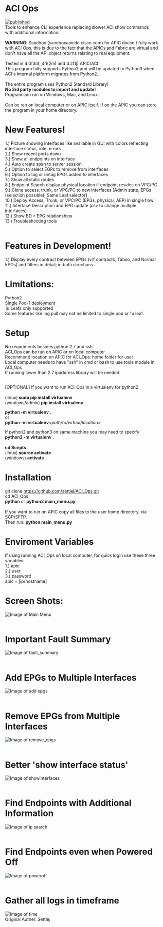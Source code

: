 # ACI Ops
[![published](https://static.production.devnetcloud.com/codeexchange/assets/images/devnet-published.svg)](https://developer.cisco.com/codeexchange/github/repo/settlej/ACI_Ops)</br>
Tools to enhance CLI experience replacing slower ACI show commands with additional information.</br></br>
<strong>WARNING</strong>: Sandbox (sandboxapicdc.cisco.com) for APIC doesn't fully work with ACI Ops, this is due to the fact that the APICs and Fabric are virtual and don't have all the API object returns relating to real equipment.</br></br>
Tested in 4.0(3d), 4.1(2m) and 4.2(1j) APIC/ACI</br>
This program fully supports Python2 and will be updated to Python3 when ACI's internal platform migrates from Python2.</br></br>
The entire program uses Python2 Standard Library!  </br><b>No 3rd party modules to import and update!</b></br>
Program can run on Windows, Mac, and Linux.</br></br>
Can be ran on local computer or on APIC itself.  If on the APIC you can store the program in your home directory.</br>
# New Features!
1.) Picture showing interfaces like available in GUI with colors reflecting interface status, role, errors</br>
2.) Show recent ports down</br>
3.) Show all endpoints on interface</br>
4.) Auto create span to server session</br>
5.) Option to select EGPs to remove from interfaces</br>
6.) Option to tag or untag EPGs added to interfaces</br>
7.) Show all static routes </br>
8.) Endpoint Search display physical location if endpoint resides on VPC/PC</br>
9.) Clone access, trunk, or VPC/PC to new interfaces [Admin state, EPGs (selection possible), Same Leaf selector]</br>
10.) Deploy Access, Trunk, or VPC/PC (EPGs, physical, AEP) in single flow</br>
11.) Interface Description and EPG update (csv to change multiple interfaces)</br>
12.) Show BD > EPG relationships</br>
13.) Troubleshooting tools</br>
 </br>
# Features in Development!
1.) Display every contract between EPGs (vrf contracts, Taboo, and Normal EPGs) and filters in detail; in both directions</br>

# Limitations:
 Python2 </br>
 Single Pod-1 deployment</br>
 1u Leafs only supported </br>
 Some features like log pull may not be limited to single pod or 1u leaf.

# Setup
 No requriments besides python 2.7 and ssh</br>
 ACI_Ops can be run on APIC or on local computer<br>
 Recommend location on APIC for ACI_Ops: home folder for user<br>
 Local computer needs to have "ssh" in cmd or bash to use tools module in ACI_Ops</br>
 If running lower than 2.7 ipaddress library will be needed</br>
</br>

 [OPTIONAL] If you want to run ACI_Ops in a virtualenv for python2.</br>
</br>
 (linux) <strong>sudo pip install virtualenv</strong></br>
 (windows/admin) <strong>pip install virtualenv</strong></br>
     
 <strong>python -m virtualenv .</strong></br>
      or<br>
 <strong>python -m virtualenv</strong><em><path/to/virtual/location></em></br>

 If python2 and python3 on same machine you may need to specify:</br>
 <strong>python2 -m virtualenv .</strong></br></br>
 <strong>cd Scripts<br></strong>
 (linux) <strong>source activate</strong><br>
 (windows) <strong>activate</strong></br>

 
# Installation
 git clone https://github.com/settlej/ACI_Ops.git</br>
 </strong>cd ACI_Ops</strong></br>
 <strong>python</strong> or <strong>python2 main_menu.py</strong>
<br></br>
If you want to run on APIC copy all files to the user home directory, via SCP/SFTP.</br>
Then run:  <strong>python main_menu.py</strong>
# Enviroment Variables
 If using running ACI_Ops on local computer, for quick login use these three variables:</br>
 1.) apic <br>
 2.) user<br>
 3.) password</br>
 apic = [ip/hostname]

# Screen Shots:
![Image of Main Menu](https://github.com/settlej/Better_ACI_CLI_Tools/blob/master/images/Menu.JPG)</br></br>
# Important Fault Summary
![Image of fault_summary](https://github.com/settlej/Better_ACI_CLI_Tools/blob/master/images/fault_summary_example.JPG)</br></br>
# Add EPGs to Multiple Interfaces
![Image of add epgs](https://github.com/settlej/Better_ACI_CLI_Tools/blob/master/images/add_vlans.JPG)</br></br>
# Remove EPGs from Multiple Interfaces
![Image of remove_epgs](https://github.com/settlej/Better_ACI_CLI_Tools/blob/master/images/remove_epgs.JPG)</br></br>
# Better 'show interface status'
![Image of showinterfaces](https://github.com/settlej/Better_ACI_CLI_Tools/blob/master/images/show%20interfaces.JPG)</br></br>
# Find Endpoints with Additional Information
![Image of ip search](https://github.com/settlej/Better_ACI_CLI_Tools/blob/master/images/ipsearch.PNG)</br></br>
# Find Endpoints even when Powered Off
![Image of poweroff](https://github.com/settlej/Better_ACI_CLI_Tools/blob/master/images/vm_poweredoff.PNG)</br></br>
# Gather all logs in timeframe
![Image of time](https://github.com/settlej/Better_ACI_CLI_Tools/blob/master/images/time_example.JPG)
</br>Original Auther: Settlej
